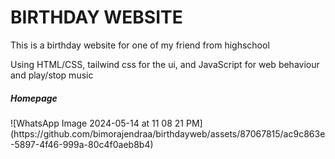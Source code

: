 <h1>BIRTHDAY WEBSITE</h1>
<p>This is a birthday website for one of my friend from highschool</p>
<p>Using HTML/CSS, tailwind css for the ui, and JavaScript for web behaviour and play/stop music</p>

<h5>Homepage</h5>
![WhatsApp Image 2024-05-14 at 11 08 21 PM](https://github.com/bimorajendraa/birthdayweb/assets/87067815/ac9c863e-5897-4f46-999a-80c4f0aeb8b4)

